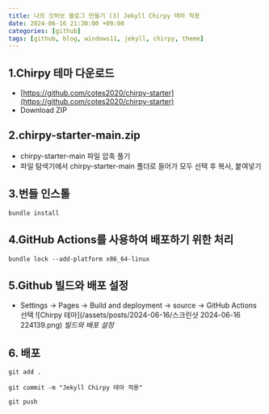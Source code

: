 ```yaml
---
title: 나의 깃허브 블로그 만들기 (3) Jekyll Chirpy 테마 적용
date: 2024-06-16 21:30:00 +09:00
categories: [github]
tags: [github, blog, windows11, jekyll, chirpy, theme]
---
```


## 1.Chirpy 테마 다운로드

- [https://github.com/cotes2020/chirpy-starter](https://github.com/cotes2020/chirpy-starter)
- Download ZIP

## 2.chirpy-starter-main.zip

- chirpy-starter-main 파일 압축 풀기
- 파일 탐색기에서 chirpy-starter-main 폴더로 들어가 모두 선택 후 복사, 붙여넣기

## 3.번들 인스톨

```console
bundle install
```

## 4.GitHub Actions를 사용하여 배포하기 위한 처리

```console
bundle lock --add-platform x86_64-linux
```

## 5.Github 빌드와 배포 설정

- Settings -> Pages -> Build and deployment -> source -> GitHub Actions 선택
  ![Chirpy 테마](/assets/posts/2024-06-16/스크린샷 2024-06-16 224139.png)
  _빌드와 배포 설정_

## 6. 배포

```console
git add .
```
```console
git commit -m "Jekyll Chirpy 테마 적용"
```
```console
git push
```